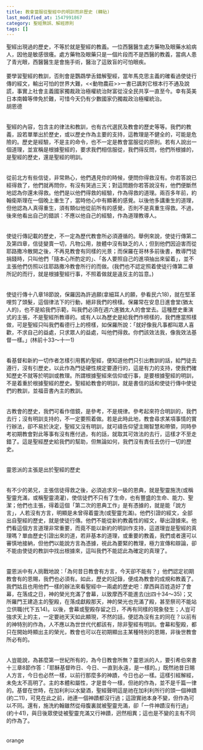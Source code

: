 ```yaml
---
title: 教會當服從聖經中的明訓而非歷史 (轉貼)
last_modified_at: 1547991867
category: 聖經無誤、解經原則
tags: []
---
```


聖經出現過的歷史，不等於就是聖經的教義。一位西醫醫生處方藥物及眼藥水給病人，因他是敏感很癢。處方藥物及眼藥只是一個片段而不是西醫的教義，當病人患了青光眼，西醫醫生是會施手術，醫治了這致盲的可怕眼疾。<br><br>要學習聖經的教訓，否則會是鸚鵡學舌錯解聖經，當年馬克思主義的確看過使徒行傳的經文，輸出可怕的世界大難，<<動物農莊>>一書已諷刺它根本行不通及說謊，事實上社會主義國家獨裁政治極權統治財富從沒全民共享一直至今。幸有英美日本南韓等倖免於難，可惜今天仍有少數國家仍獨裁政治極權統治。<br><!--more-->胡恩德<br><br><br>聖經的內容，包含主的律法和教訓，也有古代選民及教會的歷史等等。我們的教義，設若單單出於歷史，或以歷史作為主要的支持，這教理是不健全的，可能是危險的。歷史是經驗，不是主的命令，也不一定是教會當服從的原則。若有人說出一個道理，並宣稱是根據聖經的，要求我們相信服從，我們得反問，他們所根據的，是聖經的歷史，還是聖經的明訓。<br><br><br>從前北方有些信徒，非常熱心，他們遇見你的時候，便問你得救沒有。你若答說已經得救了，他們就再問你，有沒有哭過三天；對這問題你若答說沒有，他們便斷然地認為你還未得救。他們是以他們得救的經驗，作為得救的道理。兩百多年前，約翰衛斯理在一個晚上重生了，當時他心中有顯著的感覺。以後他多講重生的道理，但他認為人真得重生，須有類似他從前所有的感覺，否則不是真重生得救。不過，後來他看出自己的錯誤：不應以他自己的經驗，作為道理教導人。<br><br><br>使徒行傳記載的歷史，不一定為歷代教會所必須遵循的。舉例來說，使徒行傳第二及第四章，信徒變賣一切，凡物公用，肢體中沒有缺乏的人；但到他們因迫害而從耶路撒冷散開之後，不再見教會有同樣的光景；而保羅在哥林多前後書，教導門徒捐錢時，只叫他們「隨本心所酌定的」、「各人要照自己的進項抽出來留着」，並不主張他們仿照以往耶路撒冷教會所行的而做。(我們也不認定照着使徒行傳第二章所記的而行，就是根據聖經行事，不照着做就是違反主的旨意。)<br><br><br>使徒行傳十八章18節說，保羅因為許過願(拿細耳人的願，參看民六18)，就在堅革哩剪了頭髮，這個律法下的行動，絕非我們的榜樣。保羅常在安息日進會堂(猶太人的)，也不是給我們示範，叫我們必須在週六進猶太人的會堂去。這種歷史重演式的主張，不是聖經所教導的。或有人以為歷史是給我們作榜樣的，我們應當照樣做，可是聖經只叫我們看德行上的榜樣，如保羅所說：「就好像我凡事都叫眾人喜歡，不求自己的益處，只求眾人的益處，叫他們得救。你們該效法我，像我效法基督一樣。」(林前十33～十一1)<br> <br><br>看基督和新約一切作者怎樣引用舊約聖經，便知道他們只引出教訓的話，給門徒去遵行，沒有引歷史，以此作為門徒硬性規定要遵行的，這是有力的支持，使我們確知歷史不就等於明訓或教理。所謂根據聖經來信仰或行事，是要根據聖經的明訓，不是着重於根據聖經的歷史。聖經給教會的明訓，就是書信的話和使徒行傳中使徒們的教訓，並福音書內主的教訓。<br><br><br>古教會的歷史，我們可看作借鏡，是參考，不是規律。參考起來符合明訓的，我們去行；沒有明訓支持的，不一定要照着做。若是此時此地，教會尋求某項事情的實行辦法，卻不易於決定，聖經又沒有明訓，就可禱告仰望主賜智慧和帶領，同時參考初期教會對此等事有沒有應付過，有的話，就取其可效法的去行，這樣才不至走錯了。這是聖經歷史給我們的幫助，但無論如何，我們沒有責任去仿行一切的歷史。<br><br><br>靈恩派的主張是出於聖經的歷史<br><br><br>有不少的弟兄，主張信徒得救之後，必須追求另一級的恩典，就是聖靈施洗(或稱聖靈充滿，或稱聖靈澆灌)，使信徒們不只有了生命，也有豐盛的生命、能力、聖潔；他們也主張，得着這個「第二次的恩典工作」是有憑據的，就是能「說方言」，人若沒有方言，明顯是未曾得着靈洗(或聖靈充滿)。他們引證的經文，全部出自聖經的歷史，就是使徒行傳。他們不能從新約教義性的經文，舉出證據來。他們看這個方言道理非常重要，而竟不能以新約的明訓作支持，這道理豈是聖經的真理嗎？單由歷史引證出來的道，若非基本的道理，或重要的教義，我們或者還可以審慎地接納，但他們以能說方言為憑據，視此為要緊的教理，極力宣傳和辯論，卻不能由使徒的教訓中找出根據來，這叫我們不能認此為確定的真理了。<br><br><br>靈恩派中有人挑戰地說：「為何昔日教會有方言，今天卻不能有？」他們認定初期教會有的恩賜，我們也必須有。如此，歷史的記錄，便成為教會的成規和教義了。我們姑且也用他們一樣的辦法來看聖經中一兩處的歷史吧：摩西與百姓造好了會幕，在落成之日，神的榮光充滿了會幕，以致摩西不能進去(出四十34～35)；又所羅門王建造主的聖殿，在落成獻殿那天，神的榮光也充滿了殿，甚至祭司不能站立供職(代下五14)。以後，會幕或聖殿存留之日，不再有同樣的現象發生；人豈可強求天上的主，一定要祂天天如此顯現，不然的話，便認為沒有主的同在？以前有的神特別的作為，人不應以為世世代代都該有，除非聖經有明訓。會幕和聖殿，都只在開始時顯出主的榮光，教會也可以在初期顯出主某種特別的恩賜，非後世教會所必有的。<br><br><br>人豈能說，為甚麼第一世紀所有的，為今日教會所無？靈恩派的人，要引希伯來書十三章8節作答：「耶穌基督昨日、今日、一直到永遠，是一樣的。」既然祂昔日賜人方言，今日也必然一樣，以前行那麼多的神蹟，今日也必一樣。這樣引經解經，未免太不高明了。主的本體和屬性，才是昔今一樣，但祂的作為，並不是千篇一律的。基督在世時，在加利利以水變酒，聖經聲明這是祂在加利利所行的頭一個神蹟(約二11)，可見在此之前，祂連一個神蹟都沒行過；這證實祂本身不變，但作為可以不同。還有，施洗約翰雖然從母腹裏就被聖靈充滿，卻「一件神蹟沒有行過」(約十41)，與日後眾使徒被聖靈充滿又行神蹟，迥然相異；這也是不變的主有不同的作為了。<br><br><br>orange<br>
